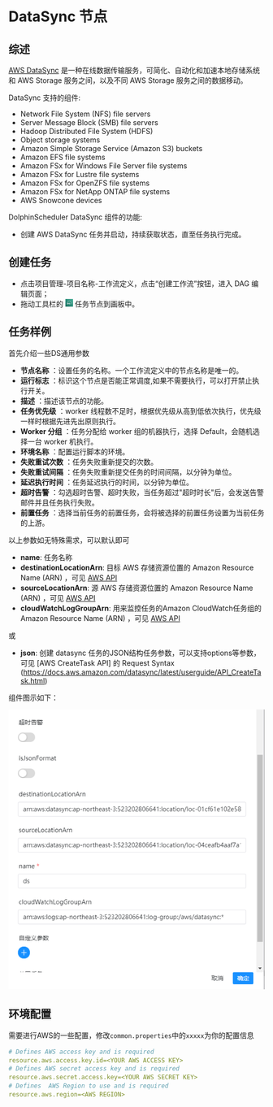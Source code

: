 # DataSync 节点

## 综述

[AWS DataSync](https://console.aws.amazon.com/datasync/) 是一种在线数据传输服务，可简化、自动化和加速本地存储系统和 AWS Storage 服务之间，以及不同 AWS Storage 服务之间的数据移动。

DataSync 支持的组件:

- Network File System (NFS) file servers
- Server Message Block (SMB) file servers
- Hadoop Distributed File System (HDFS)
- Object storage systems
- Amazon Simple Storage Service (Amazon S3) buckets
- Amazon EFS file systems
- Amazon FSx for Windows File Server file systems
- Amazon FSx for Lustre file systems
- Amazon FSx for OpenZFS file systems
- Amazon FSx for NetApp ONTAP file systems
- AWS Snowcone devices

DolphinScheduler DataSync 组件的功能: 

- 创建 AWS DataSync 任务并启动，持续获取状态，直至任务执行完成。 


## 创建任务

- 点击项目管理-项目名称-工作流定义，点击“创建工作流”按钮，进入 DAG 编辑页面；
- 拖动工具栏的 <img src="../../../../img/tasks/icons/datasync.png" width="15"/> 任务节点到画板中。


## 任务样例

首先介绍一些DS通用参数

- **节点名称** ：设置任务的名称。一个工作流定义中的节点名称是唯一的。
- **运行标志** ：标识这个节点是否能正常调度,如果不需要执行，可以打开禁止执行开关。
- **描述** ：描述该节点的功能。
- **任务优先级** ：worker 线程数不足时，根据优先级从高到低依次执行，优先级一样时根据先进先出原则执行。
- **Worker 分组** ：任务分配给 worker 组的机器执行，选择 Default，会随机选择一台 worker 机执行。
- **环境名称** ：配置运行脚本的环境。
- **失败重试次数** ：任务失败重新提交的次数。
- **失败重试间隔** ：任务失败重新提交任务的时间间隔，以分钟为单位。
- **延迟执行时间** ：任务延迟执行的时间，以分钟为单位。
- **超时告警** ：勾选超时告警、超时失败，当任务超过"超时时长"后，会发送告警邮件并且任务执行失败。
- **前置任务** ：选择当前任务的前置任务，会将被选择的前置任务设置为当前任务的上游。

以上参数如无特殊需求，可以默认即可

- **name**: 任务名称
- **destinationLocationArn**: 目标 AWS 存储资源位置的 Amazon Resource Name (ARN) ，可见 [AWS API](https://docs.aws.amazon.com/datasync/latest/userguide/API_CreateTask.html#DataSync-CreateTask-request-DestinationLocationArn)
- **sourceLocationArn**: 源 AWS 存储资源位置的 Amazon Resource Name (ARN) ，可见 [AWS API](https://docs.aws.amazon.com/datasync/latest/userguide/API_CreateTask.html#DataSync-CreateTask-request-SourceLocationArn)
- **cloudWatchLogGroupArn**: 用来监控任务的Amazon CloudWatch任务组的 Amazon Resource Name (ARN) ，可见 [AWS API](https://docs.aws.amazon.com/datasync/latest/userguide/API_CreateTask.html#DataSync-CreateTask-request-CloudWatchLogGroupArn)

或

- **json**: 创建 datasync 任务的JSON结构任务参数，可以支持options等参数，可见 [AWS CreateTask API] 的 Request Syntax (https://docs.aws.amazon.com/datasync/latest/userguide/API_CreateTask.html)


组件图示如下：

![datasync](../../../../img/tasks/demo/datasync_task01.png)



## 环境配置

需要进行AWS的一些配置，修改`common.properties`中的`xxxxx`为你的配置信息

```yaml
# Defines AWS access key and is required
resource.aws.access.key.id=<YOUR AWS ACCESS KEY>
# Defines AWS secret access key and is required
resource.aws.secret.access.key=<YOUR AWS SECRET KEY>
# Defines  AWS Region to use and is required
resource.aws.region=<AWS REGION>
```